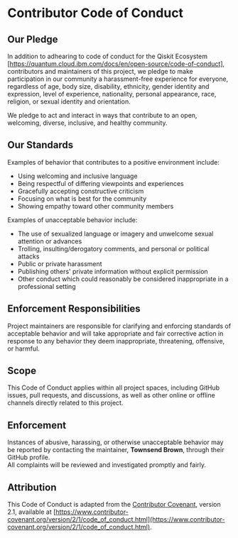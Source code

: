 # Contributor Code of Conduct

## Our Pledge
In addition to adhearing to code of conduct for the Qiskit Ecosystem [https://quantum.cloud.ibm.com/docs/en/open-source/code-of-conduct], contributors and maintainers of this project, we pledge to make participation in our community
a harassment-free experience for everyone, regardless of age, body size, disability, ethnicity,
gender identity and expression, level of experience, nationality, personal appearance, race,
religion, or sexual identity and orientation.

We pledge to act and interact in ways that contribute to an open, welcoming, diverse, inclusive,
and healthy community.

## Our Standards
Examples of behavior that contributes to a positive environment include:
- Using welcoming and inclusive language  
- Being respectful of differing viewpoints and experiences  
- Gracefully accepting constructive criticism  
- Focusing on what is best for the community  
- Showing empathy toward other community members  

Examples of unacceptable behavior include:
- The use of sexualized language or imagery and unwelcome sexual attention or advances  
- Trolling, insulting/derogatory comments, and personal or political attacks  
- Public or private harassment  
- Publishing others' private information without explicit permission  
- Other conduct which could reasonably be considered inappropriate in a professional setting  

## Enforcement Responsibilities
Project maintainers are responsible for clarifying and enforcing standards of acceptable behavior
and will take appropriate and fair corrective action in response to any behavior they deem
inappropriate, threatening, offensive, or harmful.

## Scope
This Code of Conduct applies within all project spaces, including GitHub issues, pull requests,
and discussions, as well as other online or offline channels directly related to this project.

## Enforcement
Instances of abusive, harassing, or otherwise unacceptable behavior may be reported by contacting
the maintainer, **Townsend Brown**, through their GitHub profile.  
All complaints will be reviewed and investigated promptly and fairly.

## Attribution
This Code of Conduct is adapted from the [Contributor Covenant][homepage], version 2.1,
available at [https://www.contributor-covenant.org/version/2/1/code_of_conduct.html](https://www.contributor-covenant.org/version/2/1/code_of_conduct.html).

[homepage]: https://www.contributor-covenant.org
